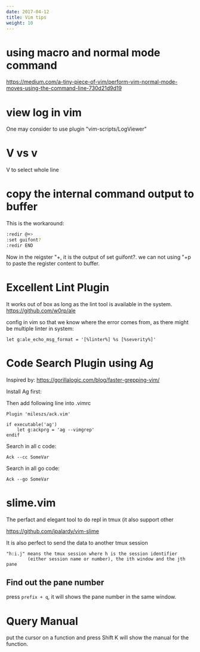 ```yaml
---
date: 2017-04-12
title: Vim tips
weight: 10
---
```


# using macro and normal mode command

https://medium.com/a-tiny-piece-of-vim/perform-vim-normal-mode-moves-using-the-command-line-730d21d9d19

# view log in vim

One may consider to use plugin "vim-scripts/LogViewer"

# V vs v

V to select whole line

# copy the internal command output to buffer

This is the workaround:
```bash
:redir @+>
:set guifont?
:redir END
```
Now in the reigster "+, it is the output of set guifont?.
we can not using "+p to paste the register content to buffer.


# Excellent Lint Plugin

It works out of box as long as the lint tool is available in the system.
https://github.com/w0rp/ale

config in vim so that we know where the error comes from, as there might be multiple linter in system:
```
let g:ale_echo_msg_format = '[%linter%] %s [%severity%]'
```


# Code Search Plugin using Ag
Inspired by:
https://gorillalogic.com/blog/faster-grepping-vim/

Install Ag first:

Then add following line into .vimrc
```
Plugin 'mileszs/ack.vim'

if executable('ag')
    let g:ackprg = 'ag --vimgrep'
endif

```

Search in all c code:
```
Ack --cc SomeVar
```

Search in all go code:
```
Ack --go SomeVar
```

# slime.vim

The perfact and elegant tool to do repl in tmux (it also support other 

https://github.com/jpalardy/vim-slime

It is also perfect to send the data to another tmux session 
```
"h:i.j" means the tmux session where h is the session identifier
        (either session name or number), the ith window and the jth pane
```

## Find out the pane number

press `prefix + q`, it will shows the pane number in the same window.

# Query Manual 

put the cursor on a function and press Shift K will show the manual for the function.


